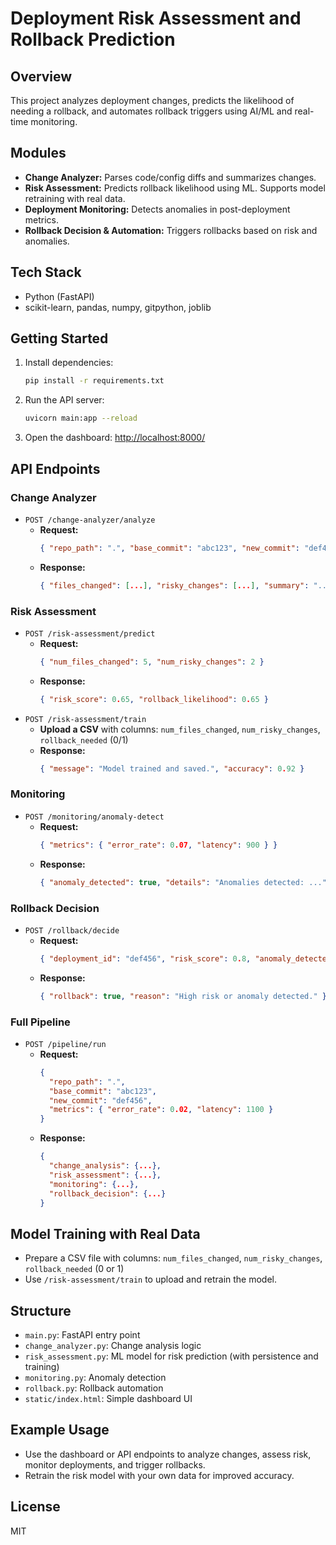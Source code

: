 # Deployment Risk Assessment and Rollback Prediction

## Overview

This project analyzes deployment changes, predicts the likelihood of needing a rollback, and automates rollback triggers using AI/ML and real-time monitoring.

## Modules

- **Change Analyzer:** Parses code/config diffs and summarizes changes.
- **Risk Assessment:** Predicts rollback likelihood using ML. Supports model retraining with real data.
- **Deployment Monitoring:** Detects anomalies in post-deployment metrics.
- **Rollback Decision & Automation:** Triggers rollbacks based on risk and anomalies.

## Tech Stack

- Python (FastAPI)
- scikit-learn, pandas, numpy, gitpython, joblib

## Getting Started

1. Install dependencies:
   ```bash
   pip install -r requirements.txt
   ```
2. Run the API server:
   ```bash
   uvicorn main:app --reload
   ```
3. Open the dashboard:
   [http://localhost:8000/](http://localhost:8000/)

## API Endpoints

### Change Analyzer

- `POST /change-analyzer/analyze`
  - **Request:**
    ```json
    { "repo_path": ".", "base_commit": "abc123", "new_commit": "def456" }
    ```
  - **Response:**
    ```json
    { "files_changed": [...], "risky_changes": [...], "summary": "..." }
    ```

### Risk Assessment

- `POST /risk-assessment/predict`
  - **Request:**
    ```json
    { "num_files_changed": 5, "num_risky_changes": 2 }
    ```
  - **Response:**
    ```json
    { "risk_score": 0.65, "rollback_likelihood": 0.65 }
    ```
- `POST /risk-assessment/train`
  - **Upload a CSV** with columns: `num_files_changed`, `num_risky_changes`, `rollback_needed` (0/1)
  - **Response:**
    ```json
    { "message": "Model trained and saved.", "accuracy": 0.92 }
    ```

### Monitoring

- `POST /monitoring/anomaly-detect`
  - **Request:**
    ```json
    { "metrics": { "error_rate": 0.07, "latency": 900 } }
    ```
  - **Response:**
    ```json
    { "anomaly_detected": true, "details": "Anomalies detected: ...", "anomalies": { ... } }
    ```

### Rollback Decision

- `POST /rollback/decide`
  - **Request:**
    ```json
    { "deployment_id": "def456", "risk_score": 0.8, "anomaly_detected": true }
    ```
  - **Response:**
    ```json
    { "rollback": true, "reason": "High risk or anomaly detected." }
    ```

### Full Pipeline

- `POST /pipeline/run`
  - **Request:**
    ```json
    {
      "repo_path": ".",
      "base_commit": "abc123",
      "new_commit": "def456",
      "metrics": { "error_rate": 0.02, "latency": 1100 }
    }
    ```
  - **Response:**
    ```json
    {
      "change_analysis": {...},
      "risk_assessment": {...},
      "monitoring": {...},
      "rollback_decision": {...}
    }
    ```

## Model Training with Real Data

- Prepare a CSV file with columns: `num_files_changed`, `num_risky_changes`, `rollback_needed` (0 or 1)
- Use `/risk-assessment/train` to upload and retrain the model.

## Structure

- `main.py`: FastAPI entry point
- `change_analyzer.py`: Change analysis logic
- `risk_assessment.py`: ML model for risk prediction (with persistence and training)
- `monitoring.py`: Anomaly detection
- `rollback.py`: Rollback automation
- `static/index.html`: Simple dashboard UI

## Example Usage

- Use the dashboard or API endpoints to analyze changes, assess risk, monitor deployments, and trigger rollbacks.
- Retrain the risk model with your own data for improved accuracy.

## License

MIT
